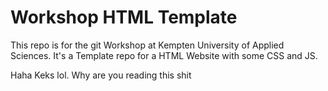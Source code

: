 # Workshop HTML Template
This repo is for the git Workshop at Kempten University of Applied Sciences.
It's a Template repo for a HTML Website with some CSS and JS.

Haha Keks lol. Why are you reading this shit